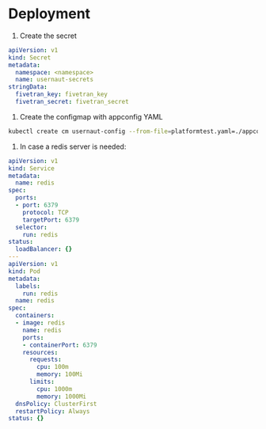 # Deployment

1. Create the secret

```yaml
apiVersion: v1
kind: Secret
metadata:
  namespace: <namespace>
  name: usernaut-secrets
stringData:
  fivetran_key: fivetran_key
  fivetran_secret: fivetran_secret
```

1. Create the configmap with appconfig YAML

```sh
kubectl create cm usernaut-config --from-file=platformtest.yaml=./appconfig/platformtest.yaml --from-file=default.yaml=./appconfig/default.yaml -n <namespace>
```

1. In case a redis server is needed:

```yaml
apiVersion: v1
kind: Service
metadata:
  name: redis
spec:
  ports:
  - port: 6379
    protocol: TCP
    targetPort: 6379
  selector:
    run: redis
status:
  loadBalancer: {}
---
apiVersion: v1
kind: Pod
metadata:
  labels:
    run: redis
  name: redis
spec:
  containers:
  - image: redis
    name: redis
    ports:
    - containerPort: 6379
    resources:
      requests:
        cpu: 100m
        memory: 100Mi
      limits:
        cpu: 1000m
        memory: 1000Mi
  dnsPolicy: ClusterFirst
  restartPolicy: Always
status: {}
```
